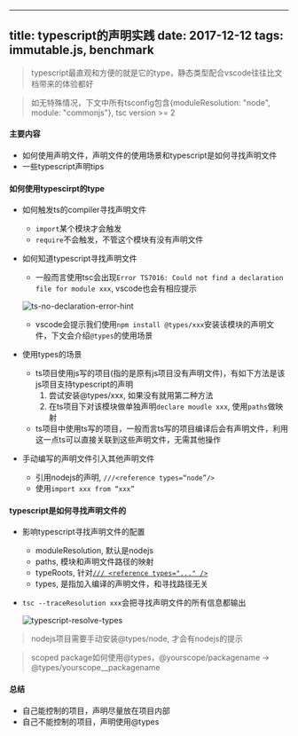 
---
title: typescript的声明实践
date:  2017-12-12
tags:  immutable.js, benchmark
---
> typescript最直观和方便的就是它的type，静态类型配合vscode往往比文档带来的体验都好

> 如无特殊情况，下文中所有tsconfig包含{moduleResolution: "node", module: "commonjs"}, tsc version >= 2

#### 主要内容
- 如何使用声明文件，声明文件的使用场景和typescript是如何寻找声明文件
- 一些typescript声明tips

#### 如何使用typescirpt的type
- 如何触发ts的compiler寻找声明文件
  - `import`某个模块才会触发
  - `require`不会触发，不管这个模块有没有声明文件

- 如何知道typescript寻找声明文件
  - 一般而言使用tsc会出现`Error TS7016: Could not find a declaration file for module xxx`, vscode也会有相应提示
 
  ![ts-no-declaration-error-hint](http://o9w5dyyws.bkt.clouddn.com/ts-no-declaration-hint.png) 
  - vscode会提示我们使用`npm install @types/xxx`安装该模块的声明文件，下文会介绍`@types`的使用场景

- 使用types的场景
  - ts项目使用js写的项目(指的是原有js项目没有声明文件)，有如下方法是该js项目支持typescript的声明
    1. 尝试安装@types/xxx, 如果没有就用第二种方法
    2. 在ts项目下对该模块做单独声明`declare moudle xxx`, 使用`paths`做映射
  - ts项目中使用ts写的项目，一般而言ts写的项目编译后会有声明文件，利用这一点ts可以直接关联到这些声明文件，无需其他操作

- 手动编写的声明文件引入其他声明文件
  - 引用nodejs的声明, `///<reference types=“node”/>`
  - 使用`import xxx from “xxx”`

#### typescript是如何寻找声明文件的
  - 影响typescript寻找声明文件的配置
    - moduleResolution, 默认是nodejs
    - paths, 模块和声明文件路径的映射
    - typeRoots, 针对[`/// <reference types="..." />`](https://github.com/Microsoft/TypeScript/issues/12222#issuecomment-260417733)
    - types, 是指加入编译的声明文件，和寻找路径无关

  - `tsc --traceResolution xxx`会把寻找声明文件的所有信息都输出

    ![typescript-resolve-types](http://o9w5dyyws.bkt.clouddn.com/typescript-resolve-types.png)

> nodejs项目需要手动安装@types/node, 才会有nodejs的提示

> scoped package如何使用@types，@yourscope/packagename -> @types/yourscope__packagename

#### 总结
- 自己能控制的项目，声明尽量放在项目内部
- 自己不能控制的项目，声明使用@types
